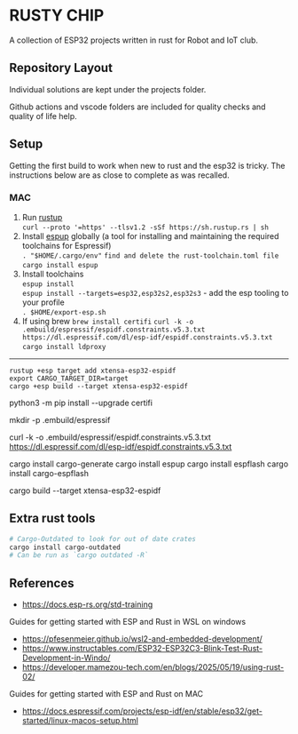 # RUSTY CHIP

A collection of ESP32 projects written in rust for Robot and IoT club.

## Repository Layout

Individual solutions are kept under the projects folder.

Github actions and vscode folders are included for quality checks and quality of life help.

## Setup

Getting the first build to work when new to rust and the esp32 is tricky.
The instructions below are as close to complete as was recalled.

### MAC

1. Run [rustup](https://rustup.rs/) \
   `curl --proto '=https' --tlsv1.2 -sSf https://sh.rustup.rs | sh`
1. Install [espup](https://github.com/esp-rs/espup) globally (a tool for installing and maintaining the required toolchains for Espressif) \
   `. "$HOME/.cargo/env"`
   `find and delete the rust-toolchain.toml file`
   `cargo install espup`
1. Install toolchains \
   `espup install` \
   `espup install --targets=esp32,esp32s2,esp32s3` - add the esp tooling to your profile \
    `. $HOME/export-esp.sh`
1. If using brew
   `brew install certifi`
   `curl -k -o .embuild/espressif/espidf.constraints.v5.3.txt https://dl.espressif.com/dl/esp-idf/espidf.constraints.v5.3.txt`
   `cargo install ldproxy`

---

`rustup +esp target add xtensa-esp32-espidf` \
`export CARGO_TARGET_DIR=target` \
`cargo +esp build --target xtensa-esp32-espidf`



python3 -m pip install --upgrade certifi

mkdir -p .embuild/espressif

curl -k -o .embuild/espressif/espidf.constraints.v5.3.txt https://dl.espressif.com/dl/esp-idf/espidf.constraints.v5.3.txt

cargo install cargo-generate
cargo install espup
cargo install espflash
cargo install cargo-espflash

cargo build --target xtensa-esp32-espidf

## Extra rust tools

```sh
# Cargo-Outdated to look for out of date crates
cargo install cargo-outdated
# Can be run as `cargo outdated -R`
```

## References

- https://docs.esp-rs.org/std-training

Guides for getting started with ESP and Rust in WSL on windows

- https://pfesenmeier.github.io/wsl2-and-embedded-development/
- https://www.instructables.com/ESP32-ESP32C3-Blink-Test-Rust-Development-in-Windo/
- https://developer.mamezou-tech.com/en/blogs/2025/05/19/using-rust-02/

Guides for getting started with ESP and Rust on MAC

- https://docs.espressif.com/projects/esp-idf/en/stable/esp32/get-started/linux-macos-setup.html
